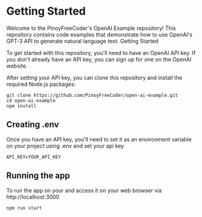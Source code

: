 # Getting Started

Welcome to the PinoyFreeCoder's OpenAI Example repository! This repository contains code examples that demonstrate how to use OpenAI's GPT-3 API to generate natural language text.
Getting Started

To get started with this repository, you'll need to have an OpenAI API key. If you don't already have an API key, you can sign up for one on the OpenAI website.

After setting your API key, you can clone this repository and install the required Node.js packages:

```
git clone https://github.com/PinoyFreeCoder/open-ai-example.git
cd open-ai-example
npm install
```

## Creating .env
Once you have an API key, you'll need to set it as an environment variable on your project using .env and set your api key

```
API_KEY=YOUR_API_KEY

```

## Running the app

To run the app on your and access it on your web browser via http://localhost:3000 

```
npm run start
```